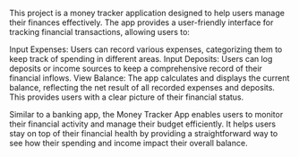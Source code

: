 This project is a money tracker application designed to help users manage their finances effectively. The app provides a user-friendly interface for tracking financial transactions, allowing users to:

 Input Expenses: Users can record various expenses, categorizing them to keep track of spending in different areas.
 Input Deposits: Users can log deposits or income sources to keep a comprehensive record of their financial inflows.
 View Balance: The app calculates and displays the current balance, reflecting the net result of all recorded expenses and deposits. This provides users with a clear picture of their financial status.

Similar to a banking app, the Money Tracker App enables users to monitor their financial activity and manage their budget efficiently. It helps users stay on top of their financial health by providing a straightforward way to see how their spending and income impact their overall balance.